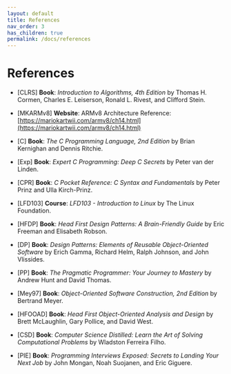 ```yaml
---
layout: default
title: References
nav_order: 3
has_children: true
permalink: /docs/references
---
```


# References

* [CLRS] **Book**: *Introduction to Algorithms, 4th Edition* by Thomas H. Cormen, Charles E. Leiserson, Ronald L. Rivest, and Clifford Stein.

* [MKARMv8] **Website**: ARMv8 Architecture Reference: [https://mariokartwii.com/armv8/ch14.html](https://mariokartwii.com/armv8/ch14.html)

* [C] **Book**: *The C Programming Language, 2nd Edition* by Brian Kernighan and Dennis Ritchie.

* [Exp] **Book**: *Expert C Programming: Deep C Secrets* by Peter van der Linden.

* [CPR] **Book**: *C Pocket Reference: C Syntax and Fundamentals* by Peter Prinz and Ulla Kirch-Prinz.

* [LFD103] **Course**: *LFD103 - Introduction to Linux* by The Linux Foundation.

* [HFDP] **Book**: *Head First Design Patterns: A Brain-Friendly Guide* by Eric Freeman and Elisabeth Robson.

* [DP] **Book**: *Design Patterns: Elements of Reusable Object-Oriented Software* by Erich Gamma, Richard Helm, Ralph Johnson, and John Vlissides.

* [PP] **Book**: *The Pragmatic Programmer: Your Journey to Mastery* by Andrew Hunt and David Thomas.

* [Mey97] **Book**: *Object-Oriented Software Construction, 2nd Edition* by Bertrand Meyer.

* [HFOOAD] **Book**: *Head First Object-Oriented Analysis and Design* by Brett McLaughlin, Gary Pollice, and David West.

* [CSD] **Book**: *Computer Science Distilled: Learn the Art of Solving Computational Problems* by Wladston Ferreira Filho.

* [PIE] **Book**: *Programming Interviews Exposed: Secrets to Landing Your Next Job* by John Mongan, Noah Suojanen, and Eric Giguere.
